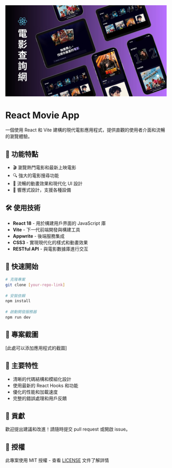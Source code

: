 <div align="center">
  <img src="public/cover.jpg" alt="Movie App Cover" width="800"/>
</div>

# React Movie App

一個使用 React 和 Vite 建構的現代電影應用程式，提供直觀的使用者介面和流暢的瀏覽體驗。

## 🌟 功能特點

- 🎬 瀏覽熱門電影和最新上映電影
- 🔍 強大的電影搜尋功能
- 💫 流暢的動畫效果和現代化 UI 設計
- 📱 響應式設計，支援各種設備

## 🛠️ 使用技術

- **React 18** - 用於構建用戶界面的 JavaScript 庫
- **Vite** - 下一代前端開發與構建工具
- **Appwrite** - 後端服務集成
- **CSS3** - 實現現代化的樣式和動畫效果
- **RESTful API** - 與電影數據庫進行交互

## 🚀 快速開始

```bash
# 克隆專案
git clone [your-repo-link]

# 安裝依賴
npm install

# 啟動開發服務器
npm run dev
```

## 📸 專案截圖

[此處可以添加應用程式的截圖]

## 🔑 主要特性

- 清晰的代碼結構和模組化設計
- 使用最新的 React Hooks 和功能
- 優化的性能和加載速度
- 完整的錯誤處理和用戶反饋

## 🤝 貢獻

歡迎提出建議和改進！請隨時提交 pull request 或開啟 issue。

## 📄 授權

此專案使用 MIT 授權 - 查看 [LICENSE](LICENSE) 文件了解詳情
